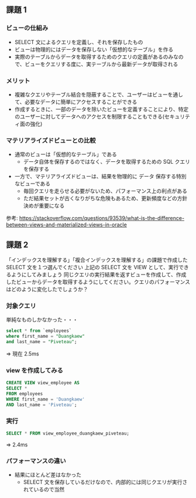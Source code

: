 ## 課題 1

### ビューの仕組み

- SELECT 文によるクエリを定義し、それを保存したもの
- ビューは物理的にはデータを保存しない「仮想的なテーブル」を作る
- 実際のテーブルからデータを取得するためのクエリの定義があるのみなので、ビューをクエリする度に、実テーブルから最新データが取得される

### メリット

- 複雑なクエリやテーブル結合を隠蔽することで、ユーザーはビューを通して、必要なデータに簡単にアクセスすることができる
- 作成するときに、一部のデータを除いたビューを定義することにより、特定のユーザーに対してデータへのアクセスを制限することもできる(セキュリティ面の強化)

### マテリアライズドビューとの比較

- 通常のビューは「仮想的なテーブル」である
  - データ自体を保存するのではなく、データを取得するための SQL クエリを保存する
- 一方で、マテリアライズドビューは、結果を物理的に データ 保存する特別なビューである
  - 毎回クエリを走らせる必要がないため、パフォーマンス上の利点がある
  - ただ結果セットが古くなりがちな危険もあるため、更新頻度などの方針決めが重要になる

参考: https://stackoverflow.com/questions/93539/what-is-the-difference-between-views-and-materialized-views-in-oracle

## 課題 2

「インデックスを理解する」「複合インデックスを理解する」の課題で作成した SELECT 文を１つ選んでください
上記の SELECT 文を VIEW として、実行できるようにしてみましょう
同じクエリの実行結果を返すビューを作成して、作成したビューからデータを取得するようにしてください。クエリのパフォーマンスはどのように変化したでしょうか？

### 対象クエリ

単純なものしかなかった・・・

```sql
select * from `employees`
where first_name = "Duangkaew"
and last_name = "Piveteau";
```

=> 現在 2.5ms

### view を作成してみる

```sql
CREATE VIEW view_employee AS
SELECT *
FROM employees
WHERE first_name = 'Duangkaew'
AND last_name = 'Piveteau';
```

### 実行

```sql
SELECT * FROM view_employee_duangkaew_piveteau;
```

=> 2.4ms

### パフォーマンスの違い

- 結果にほとんど差はなかった
  - SELECT 文を保存しているだけなので、内部的には同じクエリが実行されているので当然
